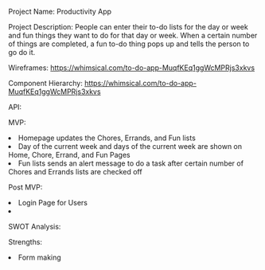 Project Name:
Productivity App

Project Description:
People can enter their to-do lists for the day or week and fun things they want to do for that day or week. When a certain number of things are completed, a fun to-do thing pops up and tells the person to go do it.

Wireframes:
https://whimsical.com/to-do-app-MuqfKEq1ggWcMPRjs3xkvs

Component Hierarchy:
https://whimsical.com/to-do-app-MuqfKEq1ggWcMPRjs3xkvs

API:


MVP:

<li>Homepage updates the Chores, Errands, and Fun lists</li>
<li>Day of the current week and days of the current week are shown on Home, Chore, Errand, and Fun Pages</li>
<li>Fun lists sends an alert message to do a task after certain number of Chores and Errands lists are checked off</li>

Post MVP:

<li>Login Page for Users</li>
<li></li>

SWOT Analysis:

Strengths:
<li>Form making</li>

